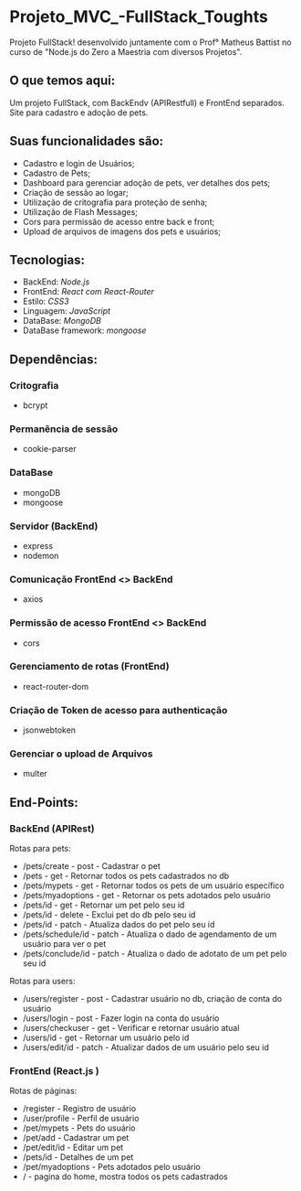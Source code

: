 # Projeto_MVC_-FullStack_Toughts
Projeto FullStack! desenvolvido juntamente com o Prof° Matheus Battist no curso de "Node.js do Zero a Maestria com diversos Projetos".

## O que temos aqui:
Um projeto FullStack, com BackEndv (APIRestfull) e FrontEnd separados. Site para cadastro e adoção de pets.

## Suas funcionalidades são: 
* Cadastro e login de Usuários;
* Cadastro de Pets;
* Dashboard para gerenciar adoção de pets, ver detalhes dos pets;
* Criação de sessão ao logar;
* Utilização de critografia para proteção de senha;
* Utilização de Flash Messages;
* Cors para permissão de acesso entre back e front;
* Upload de arquivos de imagens dos pets e usuários;

## Tecnologias: 
* BackEnd: *Node.js*
* FrontEnd: *React com React-Router*
* Estilo: *CSS3*
* Linguagem: *JavaScript*
* DataBase: *MongoDB*
* DataBase framework: *mongoose*

## Dependências:
### Critografia
* bcrypt

### Permanência de sessão
* cookie-parser

### DataBase
* mongoDB
* mongoose 

### Servidor (BackEnd)
* express
* nodemon

### Comunicação FrontEnd <> BackEnd
* axios

### Permissão de acesso FrontEnd <> BackEnd
* cors

### Gerenciamento de rotas (FrontEnd)
* react-router-dom

### Criação de Token de acesso para authenticação
* jsonwebtoken

### Gerenciar o upload de Arquivos
* multer

## End-Points:

### BackEnd (APIRest)
Rotas para pets:
* /pets/create - post - Cadastrar o pet
* /pets - get - Retornar todos os pets cadastrados no db
* /pets/mypets - get - Retornar todos os pets de um usuário específico
* /pets/myadoptions - get - Retornar os pets adotados pelo usuário
* /pets/id - get - Retornar um pet pelo seu id
* /pets/id - delete - Exclui pet do db pelo seu id
* /pets/id - patch - Atualiza dados do pet pelo seu id
* /pets/schedule/id - patch - Atualiza o dado de agendamento de um usuário para ver o pet
* /pets/conclude/id - patch - Atualiza o dado de adotato de um pet pelo seu id

Rotas para users:
* /users/register - post - Cadastrar usuário no db, criação de conta do usuário
* /users/login - post - Fazer login na conta do usuário
* /users/checkuser - get - Verificar e retornar usuário atual
* /users/id - get - Retornar um usuário pelo id
* /users/edit/id - patch - Atualizar dados de um usuário pelo seu id

### FrontEnd (React.js )
Rotas de páginas: 
* /register - Registro de usuário
* /user/profile - Perfil de usuário
* /pet/mypets - Pets do usuário
* /pet/add - Cadastrar um pet
* /pet/edit/id - Editar um pet 
* /pets/id - Detalhes de um pet
* /pet/myadoptions - Pets adotados pelo usuário
* / - pagina do home, mostra todos os pets cadastrados 